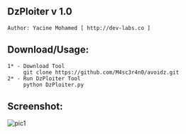 ## DzPloiter v 1.0
    Author: Yacine Mohamed [ http://dev-labs.co ]
## Download/Usage:
    1* - Download Tool
         git clone https://github.com/M4sc3r4n0/avoidz.git
    2* - Run DzPloiter Tool
         python DzPloiter.py
## Screenshot:
![pic1](http://i.imgur.com/qTqILf3.png)


